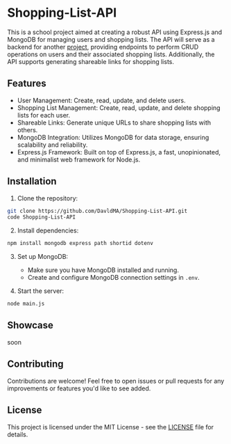 # Shopping-List-API
This is a school project aimed at creating a robust API using Express.js and MongoDB for managing users and shopping lists. The API will serve as a backend for another [project](https://github.com/DavldMA/Shopping-List.git), providing endpoints to perform CRUD operations on users and their associated shopping lists. Additionally, the API supports generating shareable links for shopping lists.

## Features

- User Management: Create, read, update, and delete users.
- Shopping List Management: Create, read, update, and delete shopping lists for each user.
- Shareable Links: Generate unique URLs to share shopping lists with others.
- MongoDB Integration: Utilizes MongoDB for data storage, ensuring scalability and reliability.
- Express.js Framework: Built on top of Express.js, a fast, unopinionated, and minimalist web framework for Node.js.

## Installation

1. Clone the repository:

```bash
git clone https://github.com/DavldMA/Shopping-List-API.git
code Shopping-List-API
```

2. Install dependencies:

```bash
npm install mongodb express path shortid dotenv
```

3. Set up MongoDB:

   - Make sure you have MongoDB installed and running.
   - Create and configure MongoDB connection settings in `.env`.

4. Start the server:

```bash
node main.js
```

## Showcase
soon

## Contributing

Contributions are welcome! Feel free to open issues or pull requests for any improvements or features you'd like to see added.

## License

This project is licensed under the MIT License - see the [LICENSE](LICENSE) file for details.
